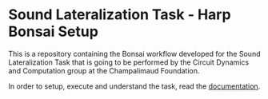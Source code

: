 # Sound Lateralization Task - Harp Bonsai Setup

This is a repository containing the Bonsai workflow developed for the Sound Lateralization Task that is going to be performed by the Circuit Dynamics and Computation group at the Champalimaud Foundation.

In order to setup, execute and understand the task, read the [documentation](https://fchampalimaud.github.io/CDC.SoundLateralizationTask/).